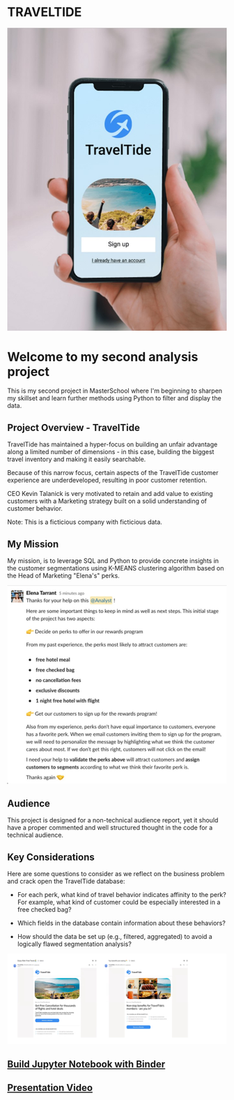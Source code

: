 # TRAVELTIDE
![TRAVELTIDE](https://github.com/HugoDataAnalyst/TravelTide/blob/main/traveltide.jpg)

# Welcome to my second analysis project

This is my second project in MasterSchool where I'm beginning to sharpen my skillset and learn further methods using Python to filter and display the data.

## Project Overview - TravelTide
TravelTide has maintained a hyper-focus on building an unfair advantage along a limited number of dimensions - in this case, building the biggest travel inventory and making it easily searchable.

Because of this narrow focus, certain aspects of the TravelTide customer experience are underdeveloped, resulting in poor customer retention.

CEO Kevin Talanick is very motivated to retain and add value to existing customers with a Marketing strategy built on a solid understanding of customer behavior.

Note: This is a ficticious company with ficticious data.
## My Mission

My mission, is to leverage SQL and Python to provide concrete insights in the customer segmentations using K-MEANS clustering algorithm based on the Head of Marketing "Elena's" perks.

![REQUIREMENTS](https://github.com/HugoDataAnalyst/TravelTide/blob/main/Images/requirements.jpg)

## Audience

This project is designed for a non-technical audience report, yet it should have a proper commented and well structured thought in the code for a technical audience.

## Key Considerations

Here are some questions to consider as we reflect on the business problem and crack open the TravelTide database:


- For each perk, what kind of travel behavior indicates affinity to the perk? For example, what kind of customer could be especially interested in a free checked bag?

- Which fields in the database contain information about these behaviors? 

- How should the data be set up (e.g., filtered, aggregated) to avoid a logically flawed segmentation analysis?

![TRAVELTIDE](https://github.com/HugoDataAnalyst/TravelTide/blob/main/Images/traveltide2.jpg)

## [Build Jupyter Notebook with Binder](https://mybinder.org/v2/gh/HugoDataAnalyst/TravelTide/HEAD)



## [Presentation Video](https://youtu.be/dqecswpZ39M)

